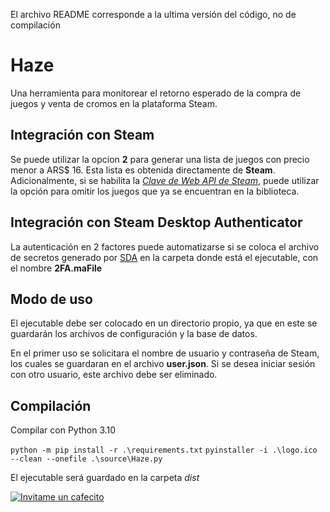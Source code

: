 El archivo README corresponde a la ultima versión del código, no de compilación

# Haze

Una herramienta para monitorear el retorno esperado de la compra de juegos y venta de cromos en la plataforma Steam.  

## Integración con Steam
Se puede utilizar la opcion **2** para generar una lista de juegos con precio menor a ARS$ 16. Esta lista es obtenida directamente de **Steam**.
Adicionalmente, si se habilita la *[Clave de Web API de Steam](https://steamcommunity.com/dev/apikey)*, puede utilizar la opción para omitir los juegos que ya se encuentran en la biblioteca.

## Integración con Steam Desktop Authenticator
La autenticación en 2 factores puede automatizarse si se coloca el archivo de secretos generado por [SDA](https://github.com/Jessecar96/SteamDesktopAuthenticator) en la carpeta donde está el ejecutable, con el nombre **2FA.maFile**

## Modo de uso

El ejecutable debe ser colocado en un directorio propio, ya que en este se guardarán los archivos de configuración y la base de datos.

En el primer uso se solicitara el nombre de usuario y contraseña de Steam, los cuales se guardaran en el archivo **user.json**. Si se desea iniciar sesión con otro usuario, este archivo debe ser eliminado.

## Compilación

Compilar con Python 3.10

`python -m pip install -r .\requirements.txt`
`pyinstaller -i .\logo.ico --clean --onefile .\source\Haze.py`

El ejecutable será guardado en la carpeta *dist*

[![Invitame un cafecito](https://cdn.cafecito.app/imgs/buttons/button_1.svg)](https://cafecito.app/enzosanchezc)
